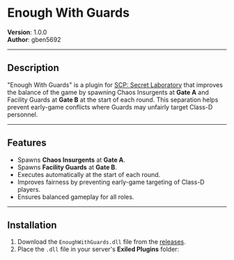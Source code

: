 # Enough With Guards

**Version**: 1.0.0  
**Author**: gben5692  

---

## Description

"Enough With Guards" is a plugin for [SCP: Secret Laboratory](https://www.scpsecretlaboratory.com/) that improves the balance of the game by spawning Chaos Insurgents at **Gate A** and Facility Guards at **Gate B** at the start of each round. This separation helps prevent early-game conflicts where Guards may unfairly target Class-D personnel.

---

## Features

- Spawns **Chaos Insurgents** at **Gate A**.
- Spawns **Facility Guards** at **Gate B**.
- Executes automatically at the start of each round.
- Improves fairness by preventing early-game targeting of Class-D players.
- Ensures balanced gameplay for all roles.

---

## Installation

1. Download the `EnoughWithGuards.dll` file from the [releases](https://github.com/VaultoftheForsaken/Enough_With_Guard/releases/tag/v1.0.0).
2. Place the `.dll` file in your server's **Exiled Plugins** folder:

